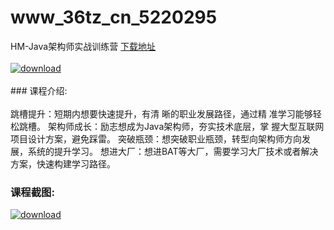 # www_36tz_cn_5220295
HM-Java架构师实战训练营
[下载地址](http://www.36tz.cn/article/5220295 "下载地址")
<br/></br>[![download](http://36tz.cn/muke_img/2021_07_1-5-300x189.png "下载地址")](http://www.36tz.cn/article/5220295 "下载地址")
<br/></br>### 课程介绍:<br/></br>跳槽提升：短期内想要快速提升，有清 晰的职业发展路径，通过精 准学习能够轻松跳槽。
架构师成长：励志想成为Java架构师，夯实技术底层，掌 握大型互联网项目设计方案，避免踩雷。
突破瓶颈：想突破职业瓶颈，转型向架构师方向发展，系统的提升学习。
想进大厂：想进BAT等大厂，需要学习大厂技术或者解决方案，快速构建学习路径。

### 课程截图:
[![download](http://36tz.cn/muke_img/2021_07_2-6.png "下载地址")](http://www.36tz.cn/article/5220295 "下载地址")
